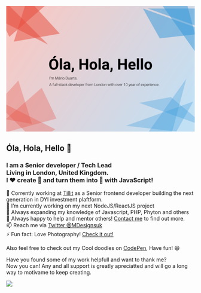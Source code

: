 <a href="https://www.marioduarte.co.uk/" target="_blank"><img src="./docs/bio.svg" alt="Hi there" /></a>

## Óla, Hola, Hello 👋
### I am a Senior developer / Tech Lead <br/>Living in London, United Kingdom.<br/> I ❤️ create 🐛 and turn them into 🦋 with JavaScript!
🏢 Corrently working at [Tillit](https://tillitinvest.com/) as a Senior frontend developer building the next generation in DYI investment plaftform.<br/>
🔭 I’m currently working on my next NodeJS/ReactJS project<br/>
🌱 Always expanding my knowledge of Javascript, PHP, Phyton and others<br/>
👯 Always happy to help and mentor others! [Contact me](https://twitter.com/MDesignsuk) to find out more.<br/>
📫 Reach me via [Twitter @MDesignsuk](https://twitter.com/MDesignsuk)<br/>
⚡ Fun fact: Love Photography! [Check it out!](https://www.instagram.com/m.duarte_/)<br/>

Also feel free to check out my Cool doodles on [CodePen](https://codepen.io/MarioDesigns), Have fun! 😄

Have you found some of my work helpfull and want to thank me?<br/>
Now you can! Any and all support is greatly apreciatted and will go a long way to motivame to keep creating.<br/>

<a href="https://www.buymeacoffee.com/marioduarte"><img src="https://img.buymeacoffee.com/button-api/?text=Thank me with a coffee&emoji=&slug=marioduarte&button_colour=FF5F5F&font_colour=ffffff&font_family=Lato&outline_colour=000000&coffee_colour=FFDD00"></a>

<!--
**Mario-Duarte/Mario-Duarte** is a ✨ _special_ ✨ repository because its `README.md` (this file) appears on your GitHub profile.

Here are some ideas to get you started:

- 🔭 I’m currently working on ...
- 🌱 I’m currently learning ...
- 👯 I’m looking to collaborate on ...
- 🤔 I’m looking for help with ...
- 💬 Ask me about ...
- 📫 How to reach me: ...
- 😄 Pronouns: ...
- ⚡ Fun fact: ...
-->

